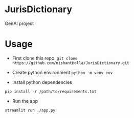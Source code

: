 # JurisDictionary
GenAI project

# Usage

- First clone this repo.
```git clone https://github.com/nishantHolla/JurisDictionary.git```

- Create python environment
```python -m venv env```

- Install python dependencies
```
pip install -r /path/to/requirements.txt
```

- Run the app
```
streamlit run ./app.py
```
